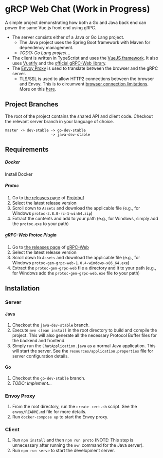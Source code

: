 # gRCP Web Chat (Work in Progress)
A simple project demonstrating how both a Go and Java back end can power the same Vue.js front end using gRPC. 

* The server consists either of a Java or Go Lang project.
    * The Java project uses the Spring Boot framework with Maven for dependency management.
    * _TODO: Go Lang project..._
* The client is written in TypeScript and uses the [VueJS framework](https://github.com/vuejs/vue). It also uses [Vuetify](https://github.com/vuetifyjs/vuetify) and the [official gRPC-Web library](https://github.com/grpc/grpc-web).
* The [Envoy Proxy](https://github.com/envoyproxy/envoy) is used to translate between the browser and the gRPC server.
    * TLS/SSL is used to allow HTTP2 connections between the browser and Envoy. This is to circumvent [browser connection limitations](https://docs.pushtechnology.com/cloud/latest/manual/html/designguide/solution/support/connection_limitations.html). More on this [here](https://github.com/grpc/grpc-web/issues/522).

## Project Branches
The root of the project contains the shared API and client code. Checkout the relevant server branch in your language of choice. 

```
master -> dev-stable -> go-dev-stable
                     -> java-dev-stable
```

## Requirements
##### Docker
Install Docker

##### Protoc
1. Go to [the releases page](https://github.com/protocolbuffers/protobuf/releases)  of [Protobuf](https://github.com/protocolbuffers/protobuf)
2. Select the latest release version
3. Scroll down to `Assets` and download the applicable file (e.g., for Windows `protoc-3.8.0-rc-1-win64.zip`)
4. Extract the contents and add to your path (e.g., for Windows, simply add the `protoc.exe` to your path)

##### gRPC-Web Protoc Plugin
1. Go to [the releases page](https://github.com/grpc/grpc-web/releases)  of [gRPC-Web](https://github.com/grpc/grpc-web)
2. Select the latest release version
3. Scroll down to `Assets` and download the applicable file (e.g., for Windows `protoc-gen-grpc-web-1.0.4-windows-x86_64.exe`)
4. Extract the `protoc-gen-grpc-web` file a directory and it to your path (e.g., for Windows add the `protoc-gen-grpc-web.exe` file to your path) 

## Installation

### Server

#### Java
1. Checkout the `java-dev-stable` branch.
2. Execute `mvn clean install` in the root directory to build and compile the project. This will also generate all the necessary Protocol Buffer files for the backend and frontend.
3. Simply run the `ChatApplication.java` as a normal Java application. This will start the server. See the `resources/application.properties` file for server configuration details.

#### Go
1. Checkout the `go-dev-stable` branch.
2. _TODO: Implement..._

### Envoy Proxy
1. From the root directory, run the `create-cert.sh` script. See the `envoy/README.md` file for more details.
2. Run `docker-compose up` to start the Envoy proxy.

### Client
1. Run `npm install` and then `npm run proto` (NOTE: This step is unnecessary after running the `mvn` command for the Java server).
2. Run `npm run serve` to start the development server.

